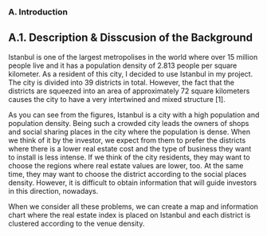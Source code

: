 ### A. Introduction
## A.1. Description & Disscusion of the Background
Istanbul is one of the largest metropolises in the world where over 15 million people live and it has a population density of 2.813 people per square kilometer. As a resident of this city, I decided to use Istanbul in my project. The city is divided into 39 districts in total. However, the fact that the districts are squeezed into an area of approximately 72 square kilometers causes the city to have a very intertwined and mixed structure [1].

As you can see from the figures, Istanbul is a city with a high population and population density. Being such a crowded city leads the owners of shops and social sharing places in the city where the population is dense. When we think of it by the investor, we expect from them to prefer the districts where there is a lower real estate cost and the type of business they want to install is less intense. If we think of the city residents, they may want to choose the regions where real estate values are lower, too. At the same time, they may want to choose the district according to the social places density. However, it is difficult to obtain information that will guide investors in this direction, nowadays.

When we consider all these problems, we can create a map and information chart where the real estate index is placed on Istanbul and each district is clustered according to the venue density.

